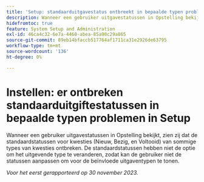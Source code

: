 ```yaml
---
title: 'Setup: standaarduitgavestatus ontbreekt in bepaalde typen problemen in Setup'
description: Wanneer een gebruiker uitgavestatussen in Opstelling bekijkt, zien zij dat de standaardstatussen voor kwesties (Nieuw, Bezig, en Voltooid) van sommige types van kwesties ontbreken. De standaardstatussen hebben niet de optie om het uitgevende type te veranderen, zodat kan de gebruiker niet de statussen aanpassen om voor de beïnvloede uitgaventypen te tonen.
hidefromtoc: true
feature: System Setup and Administration
exl-id: 46ca4c32-6e7a-4460-abea-85a90c29a865
source-git-commit: 89eb14bfaccb517764af1711ca31e2926de63795
workflow-type: tm+mt
source-wordcount: '136'
ht-degree: 0%

---
```


# Instellen: er ontbreken standaarduitgiftestatussen in bepaalde typen problemen in Setup

<!--

>[!NOTE]
>
>This issue was fixed on January 17, 2024.

-->

Wanneer een gebruiker uitgavestatussen in Opstelling bekijkt, zien zij dat de standaardstatussen voor kwesties (Nieuw, Bezig, en Voltooid) van sommige types van kwesties ontbreken. De standaardstatussen hebben niet de optie om het uitgevende type te veranderen, zodat kan de gebruiker niet de statussen aanpassen om voor de beïnvloede uitgaventypen te tonen.

_Voor het eerst gerapporteerd op 30 november 2023._
